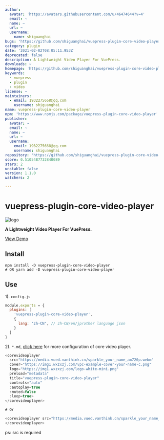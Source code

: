 ```yaml
---
author:
  avatar: 'https://avatars.githubusercontent.com/u/46474644?v=4'
  email: ~
  name: ~
  url: ~
  username:
    name: shiguanghai
bugs: 'https://github.com/shiguanghai/vuepress-plugin-core-video-player/issues'
category: plugin
date: '2021-02-02T08:05:11.953Z'
deprecated: false
description: A Lightweight Video Player For VuePress.
downloads: ~
homepage: 'https://github.com/shiguanghai/vuepress-plugin-core-video-player#readme'
keywords:
  - vuepress
  - plugin
  - video
license: ~
maintainers:
  - email: 1932275668@qq.com
    username: shiguanghai
name: vuepress-plugin-core-video-player
npm: 'https://www.npmjs.com/package/vuepress-plugin-core-video-player'
publisher:
  avatar: ~
  email: ~
  name: ~
  url: ~
  username:
    email: 1932275668@qq.com
    username: shiguanghai
repository: 'https://github.com/shiguanghai/vuepress-plugin-core-video-player'
score: 0.5105487732840089
stars: 2
unstable: false
version: 1.1.0
watchers: 2

---
```


# vuepress-plugin-core-video-player

![logo](https://img1.wxzxzj.com/logo-white-mini.png)

**A Lightweight Video Player For VuePress.**

[View Demo](https://shiguanghai.top/blogs/other/coreplayer.html)

## Install

```shell
npm install -D vuepress-plugin-core-video-player
# OR yarn add -D vuepress-plugin-core-video-player
```

## Use

1). `config.js`
```js
module.exports = {
  plugins: [
    'vuepress-plugin-core-video-player',
    {
      lang: 'zh-CN', // zh-CN/en/jp/other language json
    }
  ]
}
```

2). `*.md`, [click here](https://core-player.github.io/vue-core-video-player/zh/) for more configuration of core video player.

```js
<corevideoplayer
  src="https://media.vued.vanthink.cn/sparkle_your_name_am720p.webm" 
  cover="https://img1.wxzxzj.com/vpc-example-cover-your-name-c.png"
  logo="https://img1.wxzxzj.com/logo-white-mini.png"
  preload="metadata"
  title="vuepress-plugin-core-video-player"
  controls="auto"
  :autoplay=true
  :muted=false
  :loop=true>
</corevideoplayer>

# Or

<corevideoplayer src="https://media.vued.vanthink.cn/sparkle_your_name_am720p.webm">
</corevideoplayer>
```

ps: src is required